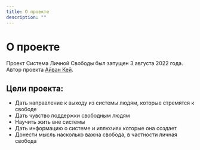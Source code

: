 ```yaml
---
title: О проекте
description: ""
---
```

# О проекте

Проект Система Личной Свободы был запущен 3 августа 2022 года. Автор проекта [Айван Кей](ivan-k).

## Цели проекта:

* Дать направление к выходу из системы людям, которые стремятся к свободе
* Дать чувство поддержки свободным людям
* Научить жить вне системы
* Дать информацию о системе и иллюзиях которые она создает
* Донести мысль насколько важна свобода, в частности личная свобода
